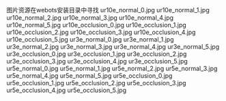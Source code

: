 图片资源在webots安装目录中寻找
ur10e_normal_0.jpg
ur10e_normal_1.jpg
ur10e_normal_2.jpg
ur10e_normal_3.jpg
ur10e_normal_4.jpg
ur10e_normal_5.jpg
ur10e_occlusion_0.jpg
ur10e_occlusion_1.jpg
ur10e_occlusion_2.jpg
ur10e_occlusion_3.jpg
ur10e_occlusion_4.jpg
ur10e_occlusion_5.jpg
ur3e_normal_0.jpg
ur3e_normal_1.jpg
ur3e_normal_2.jpg
ur3e_normal_3.jpg
ur3e_normal_4.jpg
ur3e_normal_5.jpg
ur3e_occlusion_0.jpg
ur3e_occlusion_1.jpg
ur3e_occlusion_2.jpg
ur3e_occlusion_3.jpg
ur3e_occlusion_4.jpg
ur3e_occlusion_5.jpg
ur5e_normal_0.jpg
ur5e_normal_1.jpg
ur5e_normal_2.jpg
ur5e_normal_3.jpg
ur5e_normal_4.jpg
ur5e_normal_5.jpg
ur5e_occlusion_0.jpg
ur5e_occlusion_1.jpg
ur5e_occlusion_2.jpg
ur5e_occlusion_3.jpg
ur5e_occlusion_4.jpg
ur5e_occlusion_5.jpg
